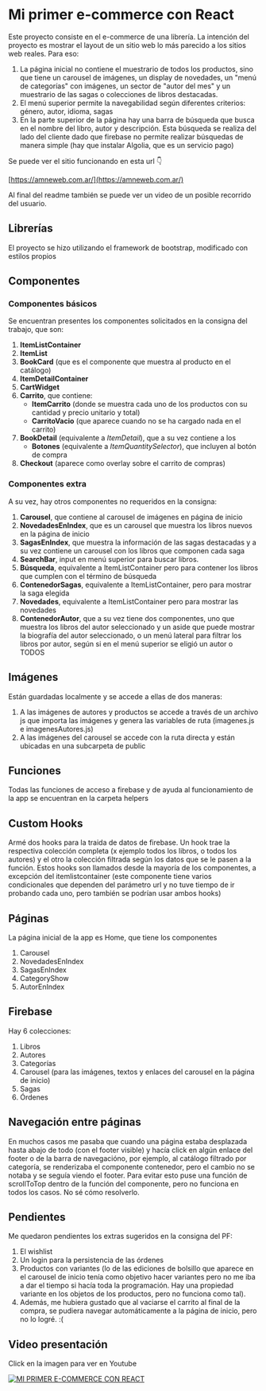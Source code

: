 # Mi primer e-commerce con React

Este proyecto consiste en el e-commerce de una librería.
La intención del proyecto es mostrar el layout de un sitio web lo más parecido a los sitios web reales. Para eso:

1. La página inicial no contiene el muestrario de todos los productos, sino que tiene un carousel de imágenes, un display de novedades, un "menú de categorías" con imágenes, un sector de "autor del mes" y un muestrario de las sagas o colecciones de libros destacadas.
1. El menú superior permite la navegabilidad según diferentes criterios: género, autor, idioma, sagas
1. En la parte superior de la página hay una barra de búsqueda que busca en el nombre del libro, autor y descripción. Esta búsqueda se realiza del lado del cliente dado que firebase no permite realizar búsquedas de manera simple (hay que instalar Algolia, que es un servicio pago)

Se puede ver el sitio funcionando en esta url 👇

[https://amneweb.com.ar/](https://amneweb.com.ar/)

Al final del readme también se puede ver un video de un posible recorrido del usuario.

## Librerías

El proyecto se hizo utilizando el framework de bootstrap, modificado con estilos propios

## Componentes

### Componentes básicos

Se encuentran presentes los componentes solicitados en la consigna del trabajo, que son:

1. **ItemListContainer**
1. **ItemList**
1. **BookCard** (que es el componente que muestra al producto en el catálogo)
1. **ItemDetailContainer**
1. **CartWidget**
1. **Carrito**, que contiene:
   - **ItemCarrito** (donde se muestra cada uno de los productos con su cantidad y precio unitario y total)
   - **CarritoVacio** (que aparece cuando no se ha cargado nada en el carrito)
1. **BookDetail** (equivalente a _ItemDetail_), que a su vez contiene a los
   - **Botones** (equivalente a _ItemQuantitySelector_), que incluyen al botón de compra
1. **Checkout** (aparece como overlay sobre el carrito de compras)

### Componentes extra

A su vez, hay otros componentes no requeridos en la consigna:

1. **Carousel**, que contiene al carousel de imágenes en página de inicio
1. **NovedadesEnIndex**, que es un carousel que muestra los libros nuevos en la página de inicio
1. **SagasEnIndex**, que muestra la información de las sagas destacadas y a su vez contiene un carousel con los libros que componen cada saga
1. **SearchBar**, input en menú superior para buscar libros.
1. **Búsqueda**, equivalente a ItemListContainer pero para contener los libros que cumplen con el término de búsqueda
1. **ContenedorSagas**, equivalente a ItemListContainer, pero para mostrar la saga elegida
1. **Novedades**, equivalente a ItemListContainer pero para mostrar las novedades
1. **ContenedorAutor**, que a su vez tiene dos componentes, uno que muestra los libros del autor seleccionado y un aside que puede mostrar la biografía del autor seleccionado, o un menú lateral para filtrar los libros por autor, según si en el menú superior se eligió un autor o TODOS

## Imágenes

Están guardadas localmente y se accede a ellas de dos maneras:

1. A las imágenes de autores y productos se accede a través de un archivo js que importa las imágenes y genera las variables de ruta (imagenes.js e imagenesAutores.js)
1. A las imágenes del carousel se accede con la ruta directa y están ubicadas en una subcarpeta de public

## Funciones

Todas las funciones de acceso a firebase y de ayuda al funcionamiento de la app se encuentran en la carpeta helpers

## Custom Hooks

Armé dos hooks para la traida de datos de firebase. Un hook trae la respectiva colección completa (x ejemplo todos los libros, o todos los autores) y el otro la colección filtrada según los datos que se le pasen a la función. Estos hooks son llamados desde la mayoría de los componentes, a excepción del itemlistcontainer (este componente tiene varios condicionales que dependen del parámetro url y no tuve tiempo de ir probando cada uno, pero también se podrían usar ambos hooks)

## Páginas

La página inicial de la app es Home, que tiene los componentes

1. Carousel
1. NovedadesEnIndex
1. SagasEnIndex
1. CategoryShow
1. AutorEnIndex

## Firebase

Hay 6 colecciones:

1. Libros
1. Autores
1. Categorías
1. Carousel (para las imágenes, textos y enlaces del carousel en la página de inicio)
1. Sagas
1. Órdenes

## Navegación entre páginas

En muchos casos me pasaba que cuando una página estaba desplazada hasta abajo de todo (con el footer visible) y hacía click en algún enlace del footer o de la barra de navegacióno, por ejemplo, al catálogo filtrado por categoría, se renderizaba el componente contenedor, pero el cambio no se notaba y se seguía viendo el footer. Para evitar esto puse una función de scrollToTop dentro de la función del componente, pero no funciona en todos los casos. No sé cómo resolverlo.

## Pendientes

Me quedaron pendientes los extras sugeridos en la consigna del PF:

1. El wishlist
1. Un login para la persistencia de las órdenes
1. Productos con variantes (lo de las ediciones de bolsillo que aparece en el carousel de inicio tenía como objetivo hacer variantes pero no me iba a dar el tiempo si hacía toda la programación. Hay una propiedad variante en los objetos de los productos, pero no funciona como tal).
1. Además, me hubiera gustado que al vaciarse el carrito al final de la compra, se pudiera navegar automáticamente a la página de inicio, pero no lo logré. :(

## Video presentación

Click en la imagen para ver en Youtube

[![MI PRIMER E-COMMERCE CON REACT](https://img.youtube.com/vi/wTy66sJDB-U/0.jpg)](https://www.youtube.com/watch?v=wTy66sJDB-U)
